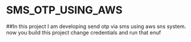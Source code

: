 # SMS_OTP_USING_AWS

##In this project I am developing send otp via sms using aws sns system.
now you build this project change credentials and run that enuf 
